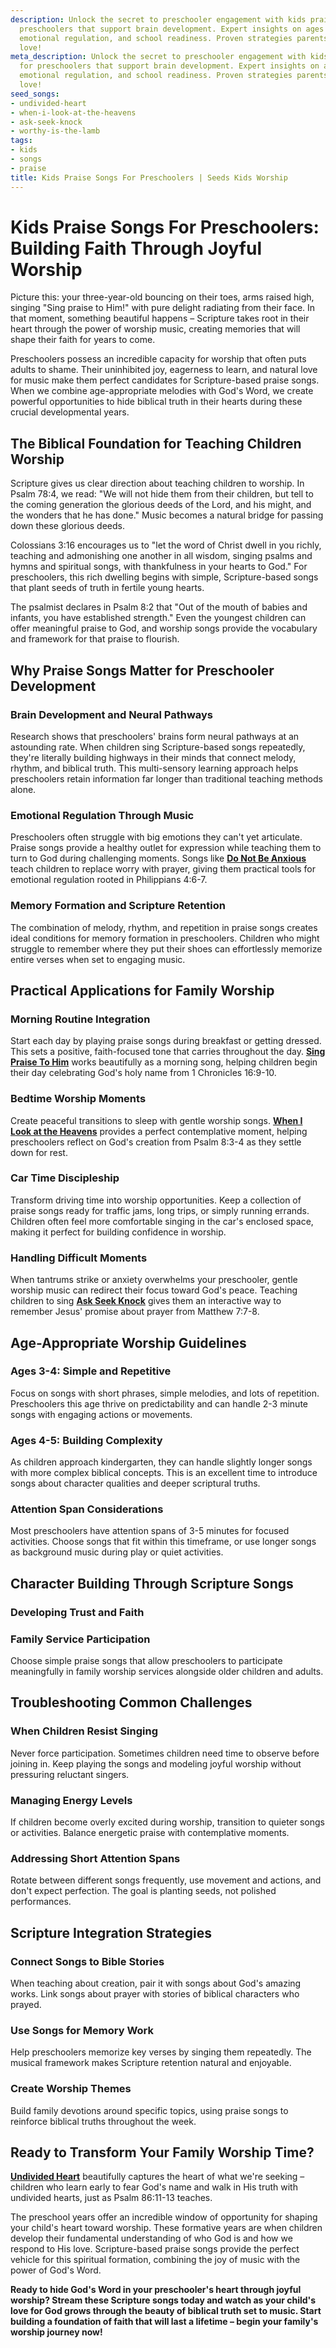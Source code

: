 ```yaml
---
description: Unlock the secret to preschooler engagement with kids praise songs for
  preschoolers that support brain development. Expert insights on ages 3-5 learning,
  emotional regulation, and school readiness. Proven strategies parents and teachers
  love!
meta_description: Unlock the secret to preschooler engagement with kids praise songs
  for preschoolers that support brain development. Expert insights on ages 3-5 learning,
  emotional regulation, and school readiness. Proven strategies parents and teachers
  love!
seed_songs:
- undivided-heart
- when-i-look-at-the-heavens
- ask-seek-knock
- worthy-is-the-lamb
tags:
- kids
- songs
- praise
title: Kids Praise Songs For Preschoolers | Seeds Kids Worship
---
```

# Kids Praise Songs For Preschoolers: Building Faith Through Joyful Worship

Picture this: your three-year-old bouncing on their toes, arms raised high, singing "Sing praise to Him!" with pure delight radiating from their face. In that moment, something beautiful happens – Scripture takes root in their heart through the power of worship music, creating memories that will shape their faith for years to come.

Preschoolers possess an incredible capacity for worship that often puts adults to shame. Their uninhibited joy, eagerness to learn, and natural love for music make them perfect candidates for Scripture-based praise songs. When we combine age-appropriate melodies with God's Word, we create powerful opportunities to hide biblical truth in their hearts during these crucial developmental years.

## The Biblical Foundation for Teaching Children Worship

Scripture gives us clear direction about teaching children to worship. In Psalm 78:4, we read: "We will not hide them from their children, but tell to the coming generation the glorious deeds of the Lord, and his might, and the wonders that he has done." Music becomes a natural bridge for passing down these glorious deeds.

Colossians 3:16 encourages us to "let the word of Christ dwell in you richly, teaching and admonishing one another in all wisdom, singing psalms and hymns and spiritual songs, with thankfulness in your hearts to God." For preschoolers, this rich dwelling begins with simple, Scripture-based songs that plant seeds of truth in fertile young hearts.

The psalmist declares in Psalm 8:2 that "Out of the mouth of babies and infants, you have established strength." Even the youngest children can offer meaningful praise to God, and worship songs provide the vocabulary and framework for that praise to flourish.

## Why Praise Songs Matter for Preschooler Development

### Brain Development and Neural Pathways
Research shows that preschoolers' brains form neural pathways at an astounding rate. When children sing Scripture-based songs repeatedly, they're literally building highways in their minds that connect melody, rhythm, and biblical truth. This multi-sensory learning approach helps preschoolers retain information far longer than traditional teaching methods alone.

### Emotional Regulation Through Music
Preschoolers often struggle with big emotions they can't yet articulate. Praise songs provide a healthy outlet for expression while teaching them to turn to God during challenging moments. Songs like **[Do Not Be Anxious](https://seedskidsworship.com/product/do-not-be-anxious-philippians-46-7-2/)** teach children to replace worry with prayer, giving them practical tools for emotional regulation rooted in Philippians 4:6-7.

### Memory Formation and Scripture Retention
The combination of melody, rhythm, and repetition in praise songs creates ideal conditions for memory formation in preschoolers. Children who might struggle to remember where they put their shoes can effortlessly memorize entire verses when set to engaging music.

## Practical Applications for Family Worship

### Morning Routine Integration
Start each day by playing praise songs during breakfast or getting dressed. This sets a positive, faith-focused tone that carries throughout the day. **[Sing Praise To Him](https://seedskidsworship.com/product/sing-praise-to-him-1-chronicles-169/)** works beautifully as a morning song, helping children begin their day celebrating God's holy name from 1 Chronicles 16:9-10.

### Bedtime Worship Moments
Create peaceful transitions to sleep with gentle worship songs. **[When I Look at the Heavens](https://seedskidsworship.com/product/when-i-look-at-your-heavens/)** provides a perfect contemplative moment, helping preschoolers reflect on God's creation from Psalm 8:3-4 as they settle down for rest.

### Car Time Discipleship
Transform driving time into worship opportunities. Keep a collection of praise songs ready for traffic jams, long trips, or simply running errands. Children often feel more comfortable singing in the car's enclosed space, making it perfect for building confidence in worship.

### Handling Difficult Moments
When tantrums strike or anxiety overwhelms your preschooler, gentle worship music can redirect their focus toward God's peace. Teaching children to sing **[Ask Seek Knock](https://seedskidsworship.com/product/ask-seek-knock-matthew-77-8-2/)** gives them an interactive way to remember Jesus' promise about prayer from Matthew 7:7-8.

## Age-Appropriate Worship Guidelines

### Ages 3-4: Simple and Repetitive
Focus on songs with short phrases, simple melodies, and lots of repetition. Preschoolers this age thrive on predictability and can handle 2-3 minute songs with engaging actions or movements.

### Ages 4-5: Building Complexity
As children approach kindergarten, they can handle slightly longer songs with more complex biblical concepts. This is an excellent time to introduce songs about character qualities and deeper scriptural truths.

### Attention Span Considerations
Most preschoolers have attention spans of 3-5 minutes for focused activities. Choose songs that fit within this timeframe, or use longer songs as background music during play or quiet activities.

## Character Building Through Scripture Songs

### Developing Trust and Faith

### Family Service Participation
Choose simple praise songs that allow preschoolers to participate meaningfully in family worship services alongside older children and adults.

## Troubleshooting Common Challenges

### When Children Resist Singing
Never force participation. Sometimes children need time to observe before joining in. Keep playing the songs and modeling joyful worship without pressuring reluctant singers.

### Managing Energy Levels
If children become overly excited during worship, transition to quieter songs or activities. Balance energetic praise with contemplative moments.

### Addressing Short Attention Spans
Rotate between different songs frequently, use movement and actions, and don't expect perfection. The goal is planting seeds, not polished performances.

## Scripture Integration Strategies

### Connect Songs to Bible Stories
When teaching about creation, pair it with songs about God's amazing works. Link songs about prayer with stories of biblical characters who prayed.

### Use Songs for Memory Work
Help preschoolers memorize key verses by singing them repeatedly. The musical framework makes Scripture retention natural and enjoyable.

### Create Worship Themes
Build family devotions around specific topics, using praise songs to reinforce biblical truths throughout the week.

## Ready to Transform Your Family Worship Time?

**[Undivided Heart](https://seedskidsworship.com/product/undivided-heart-psalm-8611-13-2/)** beautifully captures the heart of what we're seeking – children who learn early to fear God's name and walk in His truth with undivided hearts, just as Psalm 86:11-13 teaches.

The preschool years offer an incredible window of opportunity for shaping your child's heart toward worship. These formative years are when children develop their fundamental understanding of who God is and how we respond to His love. Scripture-based praise songs provide the perfect vehicle for this spiritual formation, combining the joy of music with the power of God's Word.

**Ready to hide God's Word in your preschooler's heart through joyful worship? Stream these Scripture songs today and watch as your child's love for God grows through the beauty of biblical truth set to music. Start building a foundation of faith that will last a lifetime – begin your family's worship journey now!**

<script type="application/ld+json">
{
  "@context": "https://schema.org",
  "@type": "Article",
  "headline": "Kids Praise Songs For Preschoolers",
  "author": {
    "@type": "Organization",
    "name": "Seeds Kids Worship"
  },
  "publisher": {
    "@type": "Organization",
    "name": "Seeds Kids Worship",
    "logo": {
      "@type": "ImageObject",
      "url": "https://seedskidsworship.com/logo.png"
    }
  },
  "datePublished": "2025-09-05T14:01:05.071053",
  "dateModified": "2025-09-05T14:01:05.071155",
  "description": "Unlock the secret to preschooler engagement with kids praise songs for preschoolers that support brain development. Expert insights on ages 3-5 learning, emotio",
  "mainEntityOfPage": {
    "@type": "WebPage",
    "@id": "https://seedskidsworship.com/activities/kids-praise-songs-for-preschoolers/"
  }
}
</script>

<script type="application/ld+json">
{
  "@context": "https://schema.org",
  "@type": "Product",
  "name": "Undivided Heart",
  "description": "Worship song asking for an undivided heart to fear God's name from Psalm 86:11-13",
  "url": "https://seedskidsworship.com/product/undivided-heart-psalm-8611-13-2/",
  "brand": {
    "@type": "Brand",
    "name": "Seeds Kids Worship"
  },
  "category": "Children's Christian Music",
  "album": "Seeds of Praise"
}
</script>

<script type="application/ld+json">
{
  "@context": "https://schema.org",
  "@type": "Product",
  "name": "When I Look at the Heavens",
  "description": "A contemplative song about God's creation and our place in it",
  "url": "https://seedskidsworship.com/product/when-i-look-at-your-heavens/",
  "brand": {
    "@type": "Brand",
    "name": "Seeds Kids Worship"
  },
  "category": "Children's Christian Music",
  "album": "Trust"
}
</script>

<script type="application/ld+json">
{
  "@context": "https://schema.org",
  "@type": "Product",
  "name": "Ask Seek Knock",
  "description": "Interactive worship song teaching children Jesus' promise about asking, seeking, and knocking in prayer",
  "url": "https://seedskidsworship.com/product/ask-seek-
